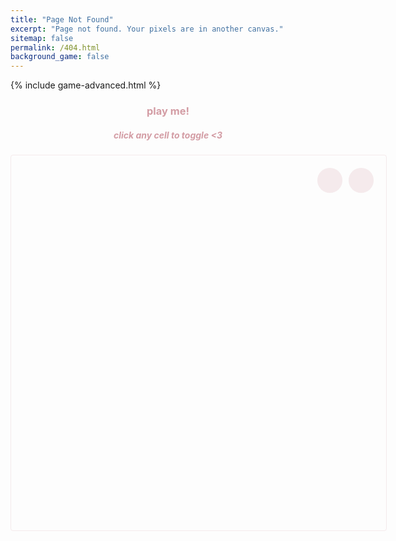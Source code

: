 ```yaml
---
title: "Page Not Found"
excerpt: "Page not found. Your pixels are in another canvas."
sitemap: false
permalink: /404.html
background_game: false
---
```


{% include game-advanced.html %}

<div class="instructions">
  <h3>play me!</h3>
  <h5>click any cell to toggle <3</h5>
</div>

<div class="game-container large-game">
  <canvas id="interactive-canvas"></canvas>
  <div class="game-controls-404">
    <button id="play-pause-btn" class="game-button">
      <i class="fas fa-pause"></i>
    </button>
    <button id="shuffle-btn" class="game-button">
      <i class="fas fa-random"></i>
    </button>
  </div>
</div>

<style>
.game-container.large-game {
  height: 600px;
  width: 600px;
  position: relative;
  margin: 20px auto;
  border: 1px solid rgba(211, 156, 164, 0.2);
  border-radius: 4px;
}

.game-controls-404 {
  position: absolute;
  right: 20px;
  top: 20px;
  display: flex;
  gap: 10px;
  z-index: 1000;
}

.game-button {
  width: 40px;
  height: 40px;
  border: none;
  border-radius: 50%;
  background: rgba(211, 156, 164, 0.2);
  color: #d39ca4;
  cursor: pointer;
  display: flex;
  align-items: center;
  justify-content: center;
  font-size: 20px;
  transition: all 0.3s ease;
}

.game-button:hover {
  background: rgba(211, 156, 164, 0.3);
}

.instructions {
  text-align: center;
  margin: 20px auto;
  max-width: 600px;
  color: #d39ca4;
}
</style>

<script>
document.addEventListener('DOMContentLoaded', () => {
  // Predefined patterns collection
  const PATTERNS = [
    {
      name: "diamond",
      pattern: [
        [0, 0, 0, 0, 1, 1, 1, 1, 0, 0, 0, 0],
        [0, 0, 0, 0, 0, 0, 0, 0, 0, 0, 0, 0],
        [0, 0, 1, 1, 1, 1, 1, 1, 1, 1, 0, 0],
        [0, 0, 0, 0, 0, 0, 0, 0, 0, 0, 0, 0],
        [1, 1, 1, 1, 1, 1, 1, 1, 1, 1, 1, 1],
        [0, 0, 0, 0, 0, 0, 0, 0, 0, 0, 0, 0],
        [0, 0, 1, 1, 1, 1, 1, 1, 1, 1, 0, 0],
        [0, 0, 0, 0, 0, 0, 0, 0, 0, 0, 0, 0],
        [0, 0, 0, 0, 1, 1, 1, 1, 0, 0, 0, 0]
      ]
    },
    // Add more patterns here in the same format
    {
      name: "rotor",
      pattern: [
        [0, 0, 0, 0, 0, 0, 0, 1, 0, 0, 0, 0, 0, 0],
        [0, 0, 0, 0, 0, 0, 1, 0, 1, 0, 0, 0, 0, 0],
        [0, 0, 0, 0, 0, 0, 0, 1, 0, 0, 0, 0, 0, 0],
        [0, 0, 0, 0, 0, 0, 0, 0, 0, 0, 0, 0, 0, 0],
        [0, 0, 0, 0, 0, 1, 1, 1, 1, 1, 0, 0, 0, 0],
        [0, 0, 0, 0, 1, 0, 0, 0, 0, 0, 1, 0, 1, 1],
        [0, 0, 0, 1, 0, 1, 1, 1, 1, 0, 1, 0, 1, 1],
        [0, 0, 0, 1, 0, 0, 0, 0, 0, 0, 1, 0, 0, 0],
        [1, 1, 0, 1, 0, 1, 1, 1, 1, 0, 1, 0, 0, 0],
        [1, 1, 0, 1, 0, 0, 0, 0, 0, 1, 0, 0, 0, 0],
        [0, 0, 0, 0, 1, 1, 1, 1, 1, 0, 0, 0, 0, 0],
        [0, 0, 0, 0, 0, 0, 0, 0, 0, 0, 0, 0, 0, 0],
        [0, 0, 0, 0, 0, 0, 1, 0, 0, 0, 0, 0, 0, 0],
        [0, 0, 0, 0, 0, 1, 0, 1, 0, 0, 0, 0, 0, 0],
        [0, 0, 0, 0, 0, 0, 1, 0, 0, 0, 0, 0, 0, 0]
      ]
    },
    {
      name: "acorn",
      pattern: [
        [0, 0, 0, 0, 0, 0, 0, 0, 0, 0, 0, 0],
        [0, 0, 0, 0, 1, 0, 0, 0, 0, 0, 0, 0],
        [0, 0, 0, 0, 0, 0, 1, 0, 0, 0, 0, 0],
        [0, 0, 0, 1, 1, 0, 0, 1, 1, 1, 0, 0],
        [0, 0, 0, 0, 0, 0, 0, 0, 0, 0, 0, 0],
      ]
    }
  ];

  class InteractiveGameOfLife extends GameOfLife {
    constructor(config) {
      super(config);
      this.setupInteractivity();
      this.running = false;
      this.currentPatternIndex = 0;
      const playPauseBtn = document.getElementById(this.config.playPauseBtnId);
      playPauseBtn.innerHTML = '<i class="fas fa-play"></i>';
    }

    setupInteractivity() {
      this.canvas.addEventListener('click', (e) => {
        if (this.running) return;
        
        const rect = this.canvas.getBoundingClientRect();
        const x = e.clientX - rect.left;
        const y = e.clientY - rect.top;
        
        const col = Math.floor(x / this.config.cellSize);
        const row = Math.floor(y / this.config.cellSize);
        
        if (row >= 0 && row < this.rows && col >= 0 && col < this.cols) {
          this.grid[row][col] = !this.grid[row][col];
          this.drawGrid();
        }
      });

      const shuffleBtn = document.getElementById('shuffle-btn');
      shuffleBtn.addEventListener('click', () => this.cyclePattern());
    }

    cyclePattern() {
      this.currentPatternIndex = (this.currentPatternIndex + 1) % PATTERNS.length;
      this.setPattern(PATTERNS[this.currentPatternIndex].pattern);
    }

    setPattern(pattern) {
      this.grid = Array(this.rows).fill().map(() => Array(this.cols).fill(false));
      
      const centerRow = Math.floor(this.rows / 2);
      const centerCol = Math.floor(this.cols / 2);
      
      const startRow = centerRow - Math.floor(pattern.length / 2);
      const startCol = centerCol - Math.floor(pattern[0].length / 2);
      
      for (let i = 0; i < pattern.length; i++) {
        for (let j = 0; j < pattern[0].length; j++) {
          if (pattern[i][j]) {
            this.grid[startRow + i][startCol + j] = true;
          }
        }
      }
      
      this.drawGrid();
    }

    drawGrid() {
      // Clear the canvas
      this.ctx.clearRect(0, 0, this.canvas.width, this.canvas.height);
      
      // Draw grid lines
      this.ctx.beginPath();
      this.ctx.strokeStyle = 'rgba(211, 156, 164, 0.1)';  // Very faint pink to match theme
      this.ctx.lineWidth = 1;

      // Vertical lines
      for (let x = 0; x <= this.cols; x++) {
        this.ctx.moveTo(x * this.config.cellSize, 0);
        this.ctx.lineTo(x * this.config.cellSize, this.canvas.height);
      }

      // Horizontal lines
      for (let y = 0; y <= this.rows; y++) {
        this.ctx.moveTo(0, y * this.config.cellSize);
        this.ctx.lineTo(this.canvas.width, y * this.config.cellSize);
      }
      
      this.ctx.stroke();

      // Draw cells
      for (let i = 0; i < this.rows; i++) {
        for (let j = 0; j < this.cols; j++) {
          if (this.grid[i][j]) {
            const centerX = j * this.config.cellSize + this.config.cellSize/2;
            const centerY = i * this.config.cellSize + this.config.cellSize/2;
            
            this.ctx.fillStyle = this.newCells.has(`${i},${j}`) ? 
              this.config.colors.newCell : 
              this.config.colors.cell;
            
            this.drawHeart(centerX, centerY);
          }
        }
      }
    }
  }

  const game = new InteractiveGameOfLife({
    canvasId: 'interactive-canvas',
    playPauseBtnId: 'play-pause-btn',
    cellSize: 20,
    updateInterval: 200,
    dimensions: { width: 600, height: 600 },
    colors: {
      cell: '#d39ca4',
      newCell: '#f54242'
    }
  });

  // Set initial pattern
  game.setPattern(PATTERNS[0].pattern);
});
</script>
